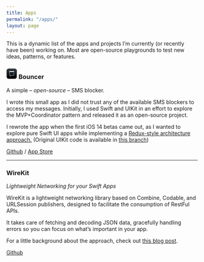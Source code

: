 ```yaml
---
title: Apps
permalink: "/apps/"
layout: page
---
```


This is a dynamic list of the apps and projects I’m currently (or recently have been) working on. Most are open-source playgrounds to test new ideas, patterns, or features.


### ![bouncer.png](/images/bouncer.png) **Bouncer**

A simple – *open-source* – SMS blocker.



I wrote this small app as I did not trust any of the available SMS blockers to access my messages. Initially, I used Swift and UIKit in an effort to explore the MVP\+Coordinator pattern and released it as an open-source project.

I rewrote the app when the first iOS 14 betas came out, as I wanted to explore pure Swift UI apps while implementing a [Redux-style architecture approach.](https://danielbernal.co/redux-like-architecture-with-swiftui-basics/) (Original UIKit code is available in [this branch](https://github.com/afterxleep/Bouncer/tree/uikit))

[Github](https://github.com/afterxleep/Bouncer) / [App Store](https://apps.apple.com/co/app/bouncer-sms-block-list/id1457476313?l=en)

---

### **WireKit**

*Lightweight Networking for your Swift Apps*

WireKit is a lightweight networking library based on Combine, Codable, and URLSession publishers, designed to facilitate the consumption of RestFul APIs.

It takes care of fetching and decoding JSON data, gracefully handling errors so you can focus on what’s important in your app.

For a little background about the approach, check out [this blog post](https://danielbernal.co/writing-a-networking-library-with-combine-codable-and-swift-5/).

[Github](https://github.com/afterxleep/WireKit)